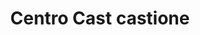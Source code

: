 ---
title: "Centro Cast castione"
url: /arbedo-castione/centro-cast-castione/
shop: Einkaufszentrum
---